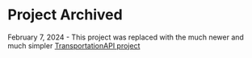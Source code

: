 # Project Archived
February 7, 2024 - This project was replaced with the much newer and much simpler [TransportationAPI project](https://github.com/LivingSkySchoolDivision/TransportationAPI)
